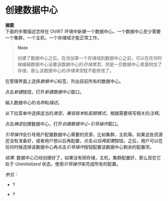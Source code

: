 # 创建数据中心

**摘要**.</br>
下面的步骤描述怎样在 OVIRT
环境中新建一个数据中心。一个数据中心至少需要一个集群，一个主机，一个存储域才能正常工作。

> **Note**
>
> 创建了数据中心之后，在添加第一个存储域到数据中心之前，可以在任何时候编辑数据中心设置该数据中心的*存储类型*。但是一旦数据中心里面附加了存储，那么该数据中心的*存储类型*就不能修改了。

在管理界面上选择*数据中心*标签，列出目前所有的数据中心。

点击*新建*按钮，打开*新建数据中心*窗口。

输入数据中心的*名称*和*描述*。

从下拉菜单中选择适当的*类型*，*兼容版本*和*配额模式*，根据需要填写相关的*注释*。

点击*确定*创建数据中心，打开*创建数据中心-引导操作*窗口。

*引导操作*会引导用户配置数据中心需要的资源，比如集群，主机等。如果这些资源还没有准备好，或者用户想以后再配置，点击*以后再配置*按钮。之后，用户可以在任何时候选择该数据中心再点击*引导操作*按钮配置该数据中心剩余的配置项。

*结果*.
数据中心已经创建好了，如果没有把存储，主机，集群配置好，那么现在它处于
*Uninitialized* 状态。使用*引导操作*来完成所有的配置。

*参见：*

-   ?

-   ?
